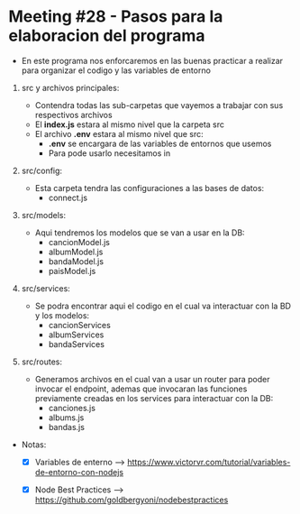 # Meeting #28 - Pasos para la elaboracion del programa

- En este programa nos enforcaremos en las buenas practicar a realizar para organizar el codigo y las variables de entorno

1. src y archivos principales:
	- Contendra todas las sub-carpetas que vayemos a trabajar con sus respectivos archivos
	- El **index.js** estara al mismo nivel que la carpeta src
	- El archivo **.env**  estara al mismo nivel que src:
		- **.env** se encargara de las variables de entornos que usemos
		- Para pode usarlo necesitamos in


2. src/config:
	- Esta carpeta tendra las configuraciones a las bases de datos:
		- connect.js

3. src/models:
	- Aqui tendremos los modelos que se van a usar en la DB:
		- cancionModel.js
		- albumModel.js
		- bandaModel.js
		- paisModel.js

4. src/services:
	- Se podra encontrar aqui el codigo en el cual va interactuar con la BD y los modelos:
		- cancionServices
		- albumServices
		- bandaServices

5. src/routes:
	- Generamos archivos en el cual van a usar un router para poder invocar el endpoint, ademas que invocaran las funciones previamente creadas en los services para interactuar con la DB:
		- canciones.js
		- albums.js
		- bandas.js
		
- Notas:
	- [X] Variables de enterno --> https://www.victorvr.com/tutorial/variables-de-entorno-con-nodejs
	- [x] Node Best Practices --> https://github.com/goldbergyoni/nodebestpractices

